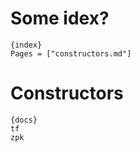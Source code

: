 # Some idex?
    
    {index}
    Pages = ["constructors.md"]

# Constructors
    {docs}
    tf
    zpk
